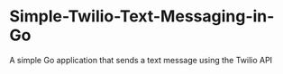# Simple-Twilio-Text-Messaging-in-Go
A simple Go application that sends a text message using the Twilio API
